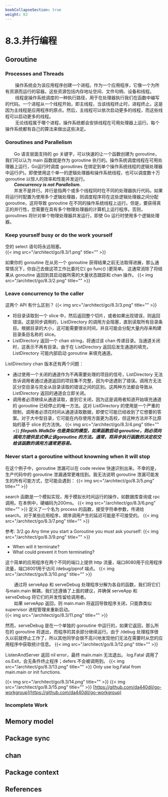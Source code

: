 ```yaml
---
bookCollapseSection: true
weight: 83
---
```


# 8.3.并行编程
## Goroutine
### Processes and Threads
&nbsp;&nbsp;&nbsp;&nbsp;&nbsp;&nbsp;&nbsp;&nbsp;操作系统会为该应用程序创建一个进程。作为一个应用程序，它像一个为所有资源而运行的容器。这些资源包括内存地址空间、文件句柄、设备和线程。  
&nbsp;&nbsp;&nbsp;&nbsp;&nbsp;&nbsp;&nbsp;&nbsp;线程是操作系统调度的一种执行路径，用于在处理器执行我们在函数中编写的代码。一个进程从一个线程开始，即主线程，当该线程终止时，进程终止。这是因为主线程是应用程序的原点。然后，主线程可以依次启动更多的线程，而这些线程可以启动更多的线程。  
&nbsp;&nbsp;&nbsp;&nbsp;&nbsp;&nbsp;&nbsp;&nbsp;无论线程属于哪个进程，操作系统都会安排线程在可用处理器上运行。每个操作系统都有自己的算法来做出这些决定。  
### Goroutines and Parallelism
&emsp;&emsp;Go 语言层面支持的 go 关键字，可以快速的让一个函数创建为 goroutine，我们可以认为 main 函数就是作为 goroutine 执行的。操作系统调度线程在可用处理器上运行，Go运行时调度 goroutines 在绑定到单个操作系统线程的逻辑处理器中运行(P)。即使使用这个单一的逻辑处理器和操作系统线程，也可以调度数十万 goroutine 以惊人的效率和性能并发运行。  
&emsp;&emsp;***Concurrency is not Parallelism.***  
&emsp;&emsp;并发不是并行。并行是指两个或多个线程同时在不同的处理器执行代码。如果将运行时配置为使用多个逻辑处理器，则调度程序将在这些逻辑处理器之间分配 goroutine，这将导致 goroutine 在不同的操作系统线程上运行。但是，要获得真正的并行性，您需要在具有多个物理处理器的计算机上运行程序。否则，goroutines 将针对单个物理处理器并发运行，即使 Go 运行时使用多个逻辑处理器。  
### Keep yourself busy or do the work yourself
空的 select 语句将永远阻塞。  
{{< img src="/architect/go/8.3/1.png" title="" >}}

如果你的 goroutine 在从另一个 goroutine 获得结果之前无法取得进展，那么通常情况下，你自己去做这项工作比委托它( go func() )更简单。
这通常消除了将结果从 goroutine 返回到其启动器所需的大量状态跟踪和 chan 操作。
{{< img src="/architect/go/8.3/2.png" title="" >}}
### Leave concurrency to the caller
这两个 API 有什么区别？
{{< img src="/architect/go/8.3/3.png" title="" >}}
* 将目录读取到一个 slice 中，然后返回整个切片，或者如果出现错误，则返回错误。这是同步调用的，ListDirectory 的调用方会阻塞，直到读取所有目录条目。根据目录的大小，这可能需要很长时间，并且可能会分配大量内存来构建目录条目名称的 slice。
* ListDirectory 返回一个 chan string，将通过该 chan 传递目录。当通道关闭时，这表示不再有目录。由于在 ListDirectory 返回后发生通道的填充，ListDirectory 可能内部启动 goroutine 来填充通道。

ListDirectory chan 版本还有两个问题：
* 通过使用一个关闭的通道作为不再需要处理的项目的信号，ListDirectory 无法告诉调用者通过通道返回的项目集不完整，因为中途遇到了错误。调用方无法区分空目录与完全从目录读取的错误之间的区别。这两种方法都会导致从 ListDirectory 返回的通道会立即关闭。
* 调用者必须继续从通道读取，直到它关闭，因为这是调用者知道开始填充通道的 goroutine 已经停止的唯一方法。这对 ListDirectory 的使用是一个严重的限制，调用者必须花时间从通道读取数据，即使它可能已经收到了它想要的答案。对于大中型目录，它可能在内存使用方面更为高校，但这种方法并不比原始的基于 slice 的方法快。
{{< img src="/architect/go/8.3/4.png" title="" >}}
***filepath.WalkDir 也是类似的模型，如果函数启动 goroutine，则必须向调用方提供显式停止该goroutine 的方法。通常，将异步执行函数的决定权交给该函数的调用方通常更容易。*** 

### Never start a goroutine without knowning when it will stop
在这个例子中，goroutine 泄漏可以在 code review 快速识别出来。不幸的是，生产代码中的 goroutine 泄漏通常更难找到。我无法说明 goroutine 泄漏可能发生的所有可能方式，您可能会遇到：
{{< img src="/architect/go/8.3/5.png" title="" >}}

search 函数是一个模拟实现，用于模拟长时间运行的操作，如数据库查询或 rpc 调用。在本例中，硬编码为200ms。
{{< img src="/architect/go/8.3/6.png" title="" >}}
定义了一个名为 process 的函数，接受字符串参数，传递给 search。对于某些应用程序，顺序调用产生的延迟可能是不可接受的。
{{< img src="/architect/go/8.3/7.png" title="" >}}

参考: 3/2.go
Any time you start a Goroutine you must ask yourself:
{{< img src="/architect/go/8.3/9.png" title="" >}}
* When will it terminate?
* What could prevent it from terminating?

这个简单的应用程序在两个不同的端口上提供 http 流量，端口8080用于应用程序流量，端口8001用于访问 /debug/pprof 端点。
{{< img src="/architect/go/8.3/10.png" title="" >}}

&emsp;&emsp;通过将 serveApp 和 serveDebug 处理程序分解为各自的函数，我们将它们与main.main 解耦，我们还遵循了上面的建议，并确保 serveApp 和 serveDebug 将它们的并发性留给调用者。  
&emsp;&emsp;如果 serveApp 返回，则 main.main 将返回导致程序关闭，只能靠类似 supervisor 进程管理来重新启动。  
{{< img src="/architect/go/8.3/11.png" title="" >}}

然而，serveDebug 是在一个单独的 goroutine 中运行的，如果它返回，那么所在的 goroutine 将退出，而程序的其余部分继续运行。由于 /debug 处理程序很久以前就停止工作了，所以其他同学会很不高兴地发现他们无法在需要时从您的应用程序中获取统计信息。
{{< img src="/architect/go/8.3/12.png" title="" >}}

ListenAndServer 返回 nil error，最终 main.main 无法退出。
log.Fatal 调用了 os.Exit，会无条件终止程序；defers 不会被调用到。
{{< img src="/architect/go/8.3/13.png" title="" >}}
Only use log.Fatal from main.main or init functions.

{{< img src="/architect/go/8.3/14.png" title="" >}}
{{< img src="/architect/go/8.3/15.png" title="" >}}
[https://github.com/da440dil/go-workgroup](https://github.com/da440dil/go-workgroup)
### Incomplete Work


## Memory model
## Package sync
## chan
## Package context
## References

